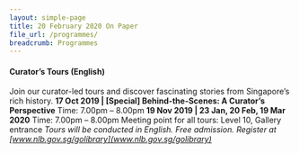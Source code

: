```yaml
---
layout: simple-page
title: 20 February 2020 On Paper
file_url: /programmes/
breadcrumb: Programmes
---
```


#### Curator’s Tours (English)
Join our curator-led tours and discover fascinating stories from Singapore’s rich history.
__17 Oct 2019 | [Special] Behind-the-Scenes: A Curator’s Perspective__
Time: 7.00pm – 8.00pm
__19 Nov 2019 | 23 Jan, 20 Feb, 19 Mar 2020__
Time: 7.00pm – 8.00pm
Meeting point for all tours: Level 10, Gallery entrance
_Tours will be conducted in English._
_Free admission. Register at [www.nlb.gov.sg/golibrary](www.nlb.gov.sg/golibrary)_
